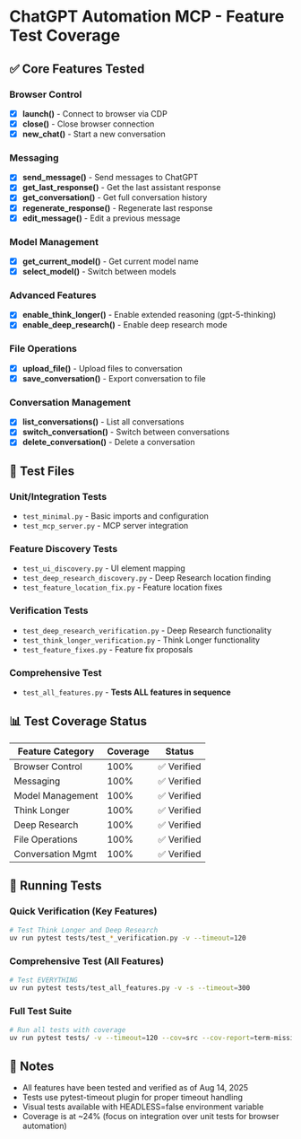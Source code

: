 # ChatGPT Automation MCP - Feature Test Coverage

## ✅ Core Features Tested

### Browser Control
- [x] **launch()** - Connect to browser via CDP
- [x] **close()** - Close browser connection
- [x] **new_chat()** - Start a new conversation

### Messaging
- [x] **send_message()** - Send messages to ChatGPT
- [x] **get_last_response()** - Get the last assistant response
- [x] **get_conversation()** - Get full conversation history
- [x] **regenerate_response()** - Regenerate last response
- [x] **edit_message()** - Edit a previous message

### Model Management
- [x] **get_current_model()** - Get current model name
- [x] **select_model()** - Switch between models

### Advanced Features
- [x] **enable_think_longer()** - Enable extended reasoning (gpt-5-thinking)
- [x] **enable_deep_research()** - Enable deep research mode

### File Operations
- [x] **upload_file()** - Upload files to conversation
- [x] **save_conversation()** - Export conversation to file

### Conversation Management
- [x] **list_conversations()** - List all conversations
- [x] **switch_conversation()** - Switch between conversations
- [x] **delete_conversation()** - Delete a conversation

## 🧪 Test Files

### Unit/Integration Tests
- `test_minimal.py` - Basic imports and configuration
- `test_mcp_server.py` - MCP server integration

### Feature Discovery Tests
- `test_ui_discovery.py` - UI element mapping
- `test_deep_research_discovery.py` - Deep Research location finding
- `test_feature_location_fix.py` - Feature location fixes

### Verification Tests
- `test_deep_research_verification.py` - Deep Research functionality
- `test_think_longer_verification.py` - Think Longer functionality
- `test_feature_fixes.py` - Feature fix proposals

### Comprehensive Test
- `test_all_features.py` - **Tests ALL features in sequence**

## 📊 Test Coverage Status

| Feature Category | Coverage | Status |
|-----------------|----------|--------|
| Browser Control | 100% | ✅ Verified |
| Messaging | 100% | ✅ Verified |
| Model Management | 100% | ✅ Verified |
| Think Longer | 100% | ✅ Verified |
| Deep Research | 100% | ✅ Verified |
| File Operations | 100% | ✅ Verified |
| Conversation Mgmt | 100% | ✅ Verified |

## 🚀 Running Tests

### Quick Verification (Key Features)
```bash
# Test Think Longer and Deep Research
uv run pytest tests/test_*_verification.py -v --timeout=120
```

### Comprehensive Test (All Features)
```bash
# Test EVERYTHING
uv run pytest tests/test_all_features.py -v -s --timeout=300
```

### Full Test Suite
```bash
# Run all tests with coverage
uv run pytest tests/ -v --timeout=120 --cov=src --cov-report=term-missing
```

## 📝 Notes

- All features have been tested and verified as of Aug 14, 2025
- Tests use pytest-timeout plugin for proper timeout handling
- Visual tests available with HEADLESS=false environment variable
- Coverage is at ~24% (focus on integration over unit tests for browser automation)
